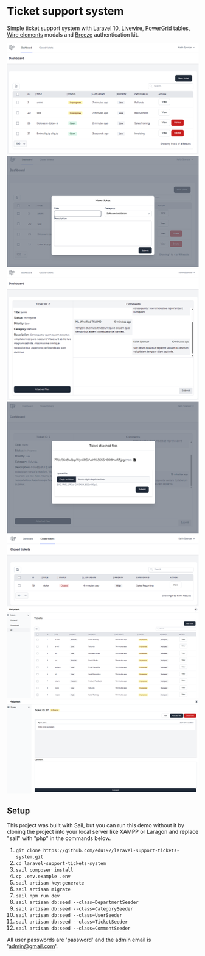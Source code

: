 # Ticket support system

Simple ticket support system with [Laravel](https://github.com/laravel/laravel)
10, [Livewire](https://livewire.laravel.com/), [PowerGrid](https://github.com/Power-Components/livewire-powergrid)
tables, [Wire elements](https://github.com/wire-elements/modal) modals and [Breeze](https://github.com/laravel/laravel)
authentication kit.

!["Frontend user view 1"](project-photo1.png)
!["Frontend user view 2"](project-photo2.png)
!["Frontend user view 3"](project-photo3.png)
!["Frontend user view 4"](project-photo4.png)
!["Frontend user view 5"](project-photo5.png)
!["Frontend user view 6"](project-photo6.png)
!["Frontend user view 7"](project-photo7.png)

## Setup

This project was built with Sail, but you can run this demo without it by cloning the project into your
local server like XAMPP or Laragon and replace "sail" with "php" in the commands below.

1. `git clone https://github.com/edu192/laravel-support-tickets-system.git`
2. `cd laravel-support-tickets-system`
3. `sail composer install`
4. `cp .env.example .env`
5. `sail artisan key:generate`
6. `sail artisan migrate`
7. `sail npm run dev`
8. `sail artisan db:seed --class=DepartmentSeeder`
9. `sail artisan db:seed --class=CategorySeeder`
10. `sail artisan db:seed --class=UserSeeder`
11. `sail artisan db:seed --class=TicketSeeder`
12. `sail artisan db:seed --class=CommentSeeder`

All user passwords are 'password' and the admin email is 'admin@gmail.com'.
